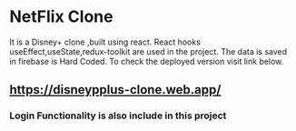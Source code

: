 # NetFlix Clone

It is a Disney+ clone ,built using react. React hooks useEffect,useState,redux-toolkit are used in the project. The data is saved in firebase is Hard Coded. To check the deployed version visit link below.

## https://disneypplus-clone.web.app/

### Login Functionality is also include in this project





